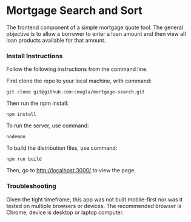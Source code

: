 # Mortgage Search and Sort

The frontend component of a simple mortgage quote tool. The general objective is to allow a borrower to enter a loan amount and then view all loan products available for that amount.

### Install Instructions
Follow the following instructions from the command line.

First clone the repo to your local machine, with command:

```
git clone git@github.com:cmugla/mortgage-search.git
```

Then run the npm install:

```
npm install
```

To run the server, use command:

```
nodemon
```

To build the distribution files, use command:

```
npm run build
```

Then, go to [http://localhost:3000/](http://localhost:3000/) to view the page.

### Troubleshooting

Given the tight timeframe, this app was not built mobile-first nor was it tested on multiple browsers or devices. The recommended browser is Chrome, device is desktop or laptop computer.
